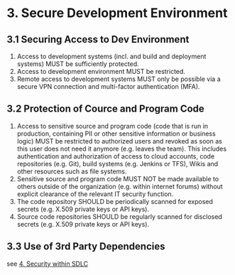 # 3. Secure Development Environment

## 3.1 Securing Access to Dev Environment

1. Access to development systems (incl. and build and deployment systems) MUST be sufficiently protected.
2. Access to development environment MUST be restricted.
3. Remote access to development systems MUST only be possible via a secure VPN connection and multi-factor authentication (MFA).

## 3.2 Protection of Cource and Program Code

1. Access to sensitive source and program code (code that is run in production, containing PII or other sensitive information or business logic) MUST be restricted to authorized users and revoked as soon as this user does not need it anymore (e.g. leaves the team). This includes authentication and authorization of access to cloud accounts, code repositories (e.g. Git), build systems (e.g. Jenkins or TFS), Wikis and other resources such as file systems.
2. Sensitive source and program code MUST NOT be made available to others outside of the organization (e.g. within internet forums) without explicit clearance of the relevant IT security function.
3. The code repository SHOULD be periodically scanned for exposed secrets (e.g. X.509 private keys or API keys).
4. Source code repositories SHOULD be regularly scanned for disclosed secrets (e.g. X.509 private keys or API keys).

## 3.3 Use of 3rd Party Dependencies
see [4. Security within SDLC][A_SDLC]

[A_SDLC]: ../A_SSDLC_Requirements/04_Security-wthin-SDLC.md
